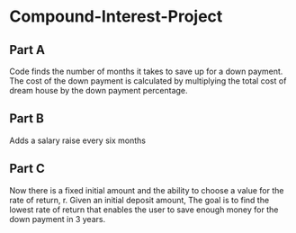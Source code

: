 # Compound-Interest-Project

## Part A
Code finds the number of months it takes to save up for a down payment. The cost of the down payment is calculated by multiplying the total cost of dream house by the down payment percentage.

## Part B
Adds a salary raise every six months

## Part C
Now there is a fixed initial amount and the ability to choose a value for the rate of return, r. Given an initial deposit amount, The goal is to find the lowest rate of return that enables the user to save enough money for the down payment in 3 years.
